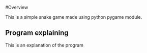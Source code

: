 #Overview

This is a simple snake game made using python pygame module.

## Program explaining

This is an explanation of the program